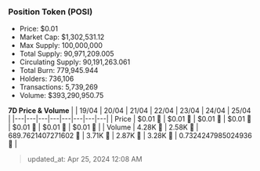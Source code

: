 
  ### Position Token (POSI)
  - Price: $0.01
  - Market Cap: $1,302,531.12
  - Max Supply: 100,000,000
  - Total Supply: 90,971,209.005
  - Circulating Supply: 90,191,263.061
  - Total Burn: 779,945.944
  - Holders: 736,106
  - Transactions: 5,739,269
  - Volume: $393,290,950.75

  **7D Price & Volume**
  | | 19&#x2F;04 | 20&#x2F;04 | 21&#x2F;04 | 22&#x2F;04 | 23&#x2F;04 | 24&#x2F;04 | 25&#x2F;04 |
  |---|---|---|---|---|---|---|---|
  | Price | $0.01 🔻 | $0.01 🔻 | $0.01 🚀 | $0.01 🔻 | $0.01 🔻 | $0.01 🔻 | $0.01 🔻 |
  | Volume | 4.28K 🚀 | 2.58K 🔻 | 689.7621407271602 🔻 | 3.71K 🚀 | 2.87K 🔻 | 3.28K 🚀 | 0.7324247985024936 🔻 |

  > updated_at: Apr 25, 2024 12:08 AM
